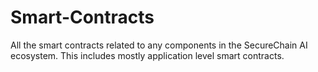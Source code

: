 # Smart-Contracts
All the smart contracts related to any components in the SecureChain AI ecosystem. This includes mostly application level smart contracts.
